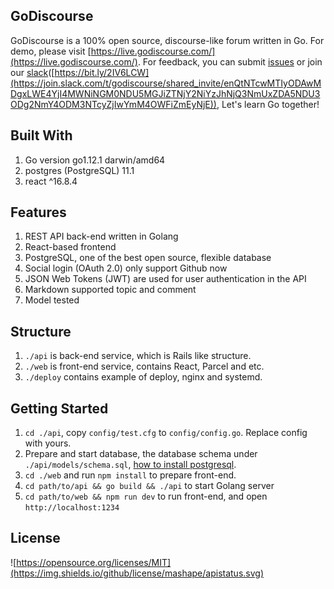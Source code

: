 ## GoDiscourse
GoDiscourse is a 100% open source, discourse-like forum written in Go. For demo, please visit [https://live.godiscourse.com/](https://live.godiscourse.com/). For feedback, you can submit [issues](https://github.com/godiscourse/godiscourse/issues) or join our [slack](https://join.slack.com/t/godiscourse/shared_invite/enQtNTcwMTIyODAwMDgxLWE4YjI4MWNiNGM0NDU5MGJiZTNjY2NiYzJhNjQ3NmUxZDA5NDU3ODg2NmY4ODM3NTcyZjIwYmM4OWFiZmEyNjE)([https://bit.ly/2IV6LCW](https://join.slack.com/t/godiscourse/shared_invite/enQtNTcwMTIyODAwMDgxLWE4YjI4MWNiNGM0NDU5MGJiZTNjY2NiYzJhNjQ3NmUxZDA5NDU3ODg2NmY4ODM3NTcyZjIwYmM4OWFiZmEyNjE)), Let's learn Go together!

## Built With
1. Go version go1.12.1 darwin/amd64
2. postgres (PostgreSQL) 11.1
3. react ^16.8.4

## Features
1. REST API back-end written in Golang
2. React-based frontend
3. PostgreSQL, one of the best open source, flexible database 
4. Social login (OAuth 2.0) only support Github now
5. JSON Web Tokens (JWT) are used for user authentication in the API
6. Markdown supported topic and comment
7. Model tested

## Structure
1. `./api` is back-end service, which is Rails like structure.
2. `./web` is front-end service, contains React, Parcel and etc.
2. `./deploy` contains example of deploy, nginx and systemd.

## Getting Started
1. `cd ./api`, copy `config/test.cfg` to `config/config.go`. Replace config with yours.
2. Prepare and start database, the database schema under `./api/models/schema.sql`, [how to install postgresql](https://www.digitalocean.com/community/tutorials/how-to-install-and-use-postgresql-on-ubuntu-18-04).
3. `cd ./web` and run `npm install` to prepare front-end.
4. `cd path/to/api && go build && ./api` to start Golang server
5. `cd path/to/web && npm run dev` to run front-end, and open `http://localhost:1234`

## License
![https://opensource.org/licenses/MIT](https://img.shields.io/github/license/mashape/apistatus.svg)
